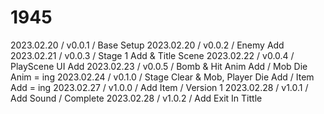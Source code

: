 # 1945

2023.02.20 / v0.0.1 / Base Setup
2023.02.20 / v0.0.2 / Enemy Add
2023.02.21 / v0.0.3 / Stage 1 Add & Title Scene
2023.02.22 / v0.0.4 / PlayScene UI Add
2023.02.23 / v0.0.5 / Bomb & Hit Anim Add / Mob Die Anim = ing
2023.02.24 / v0.1.0 / Stage Clear & Mob, Player Die Add / Item Add = ing
2023.02.27 / v1.0.0 / Add Item / Version 1
2023.02.28 / v1.0.1 / Add Sound / Complete
2023.02.28 / v1.0.2 / Add Exit In Tittle

